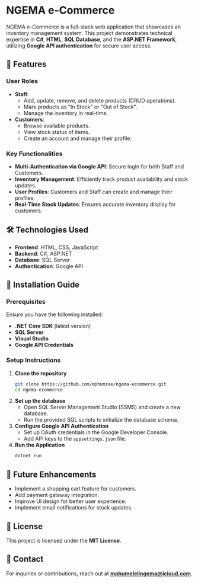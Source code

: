 # NGEMA e-Commerce

NGEMA e-Commerce is a full-stack web application that showcases an inventory management system. This project demonstrates technical expertise in **C#**, **HTML**, **SQL Database**, and the **ASP.NET Framework**, utilizing **Google API authentication** for secure user access.

## 🚀 Features

### **User Roles**
- **Staff**:
  - Add, update, remove, and delete products (CRUD operations).
  - Mark products as "In Stock" or "Out of Stock".
  - Manage the inventory in real-time.
- **Customers**:
  - Browse available products.
  - View stock status of items.
  - Create an account and manage their profile.

### **Key Functionalities**
- **Multi-Authentication via Google API**: Secure login for both Staff and Customers.
- **Inventory Management**: Efficiently track product availability and stock updates.
- **User Profiles**: Customers and Staff can create and manage their profiles.
- **Real-Time Stock Updates**: Ensures accurate inventory display for customers.

## 🛠️ Technologies Used

- **Frontend**: HTML, CSS, JavaScript
- **Backend**: C#, ASP.NET
- **Database**: SQL Server
- **Authentication**: Google API

## 📌 Installation Guide

### **Prerequisites**
Ensure you have the following installed:
- **.NET Core SDK** (latest version)
- **SQL Server**
- **Visual Studio**
- **Google API Credentials**

### **Setup Instructions**
1. **Clone the repository**
   ```sh
   git clone https://github.com/mphumzae/ngema-ecommerce.git
   cd ngema-ecommerce
   ```
2. **Set up the database**
   - Open SQL Server Management Studio (SSMS) and create a new database.
   - Run the provided SQL scripts to initialize the database schema.
3. **Configure Google API Authentication**
   - Set up OAuth credentials in the Google Developer Console.
   - Add API keys to the `appsettings.json` file.
4. **Run the Application**
   ```sh
   dotnet run
   ```

## 🚀 Future Enhancements
- Implement a shopping cart feature for customers.
- Add payment gateway integration.
- Improve UI design for better user experience.
- Implement email notifications for stock updates.

## 📜 License
This project is licensed under the **MIT License**.

## 📩 Contact
For inquiries or contributions, reach out at **mphumelelingema@icloud.com**.

